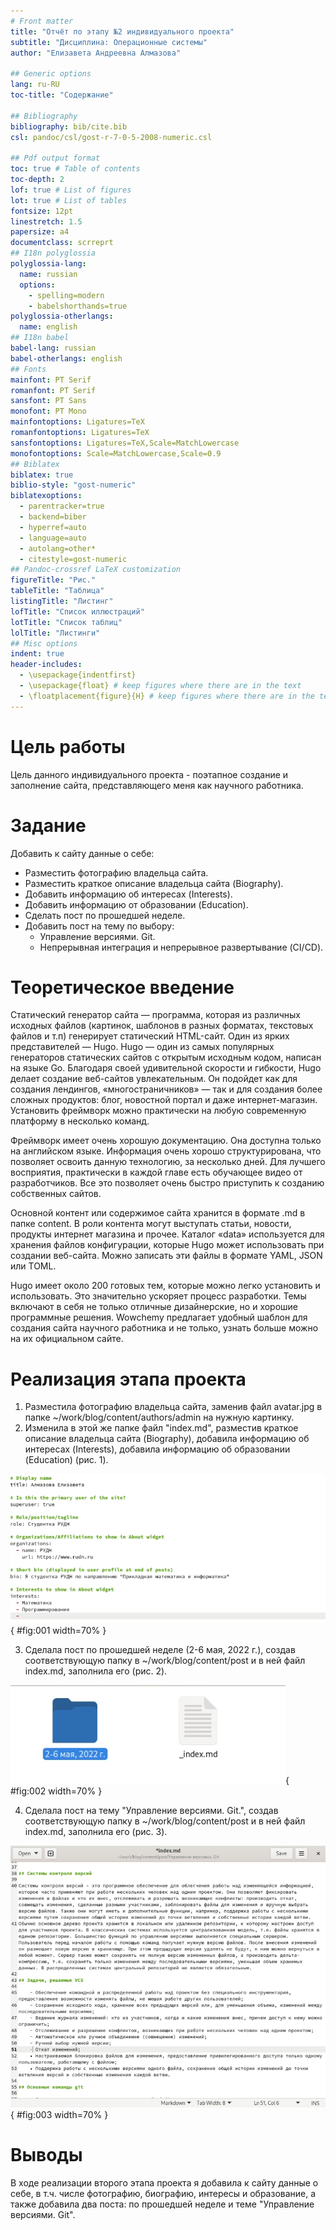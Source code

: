 ```yaml
---
# Front matter
title: "Отчёт по этапу №2 индивидуального проекта"
subtitle: "Дисциплина: Операционные системы"
author: "Елизавета Андреевна Алмазова"

## Generic options
lang: ru-RU
toc-title: "Содержание"

## Bibliography
bibliography: bib/cite.bib
csl: pandoc/csl/gost-r-7-0-5-2008-numeric.csl

## Pdf output format
toc: true # Table of contents
toc-depth: 2
lof: true # List of figures
lot: true # List of tables
fontsize: 12pt
linestretch: 1.5
papersize: a4
documentclass: scrreprt
## I18n polyglossia
polyglossia-lang:
  name: russian
  options:
	- spelling=modern
	- babelshorthands=true
polyglossia-otherlangs:
  name: english
## I18n babel
babel-lang: russian
babel-otherlangs: english
## Fonts
mainfont: PT Serif
romanfont: PT Serif
sansfont: PT Sans
monofont: PT Mono
mainfontoptions: Ligatures=TeX
romanfontoptions: Ligatures=TeX
sansfontoptions: Ligatures=TeX,Scale=MatchLowercase
monofontoptions: Scale=MatchLowercase,Scale=0.9
## Biblatex
biblatex: true
biblio-style: "gost-numeric"
biblatexoptions:
  - parentracker=true
  - backend=biber
  - hyperref=auto
  - language=auto
  - autolang=other*
  - citestyle=gost-numeric
## Pandoc-crossref LaTeX customization
figureTitle: "Рис."
tableTitle: "Таблица"
listingTitle: "Листинг"
lofTitle: "Список иллюстраций"
lotTitle: "Список таблиц"
lolTitle: "Листинги"
## Misc options
indent: true
header-includes:
  - \usepackage{indentfirst}
  - \usepackage{float} # keep figures where there are in the text
  - \floatplacement{figure}{H} # keep figures where there are in the text
---
```


# Цель работы

Цель данного индивидуального проекта - поэтапное создание и заполнение сайта, представляющего меня как научного работника. 

# Задание

Добавить к сайту данные о себе:

- Разместить фотографию владельца сайта.
- Разместить краткое описание владельца сайта (Biography).
- Добавить информацию об интересах (Interests).
- Добавить информацию от образовании (Education).
- Сделать пост по прошедшей неделе.
- Добавить пост на тему по выбору:
	- Управление версиями. Git.
	- Непрерывная интеграция и непрерывное развертывание (CI/CD).

# Теоретическое введение

Статический генератор сайта — программа, которая из различных исходных файлов (картинок, шаблонов в разных форматах, текстовых файлов и т.п) генерирует статический HTML-сайт. Один из ярких представителей — Hugo. Hugo — один из самых популярных генераторов статических сайтов с открытым исходным кодом, написан на языке Go. Благодаря своей удивительной скорости и гибкости, Hugo делает создание веб-сайтов увлекательным. Он подойдет как для создания лендингов, «многостраничников» — так и для создания более сложных продуктов: блог, новостной портал и даже интернет-магазин. Установить фреймворк можно практически на любую современную платформу в несколько команд.

Фреймворк имеет очень хорошую документацию. Она доступна только на английском языке. Информация очень хорошо структурирована, что позволяет освоить данную технологию, за несколько дней. Для лучшего восприятия, практически в каждой главе есть обучающее видео от разработчиков. Все это позволяет очень быстро приступить к созданию собственных сайтов.

Основной контент или содержимое сайта хранится в формате .md в папке content. В роли контента могут выступать статьи, новости, продукты интернет магазина и прочее. Каталог «data» используется для хранения файлов конфигурации, которые Hugo может использовать при создании веб-сайта. Можно записать эти файлы в формате YAML, JSON или TOML.

Hugo имеет около 200 готовых тем, которые можно легко установить и использовать. Это значительно ускоряет процесс разработки. Темы включают в себя не только отличные дизайнерские, но и хорошие программные решения. Wowchemy предлагает удобный шаблон для создания сайта научного работника и не только, узнать больше можно на их официальном сайте.

# Реализация этапа проекта

1. Разместила фотографию владельца сайта, заменив файл avatar.jpg в папке ~/work/blog/content/authors/admin на нужную картинку.
2. Изменила в этой же папке файл "index.md", разместив краткое описание владельца сайта (Biography), добавила информацию об интересах (Interests), добавила информацию об образовании (Education) (рис. 1).

![Рисунок 1 - Заполнение файла с информацией о владельце сайта](image/1.png){ #fig:001 width=70% }

3. Сделала пост по прошедшей неделе (2-6 мая, 2022 г.), создав соответствующую папку в ~/work/blog/content/post и в ней файл index.md, заполнила его (рис. 2).

![Рисунок 2 - Создание папки "2-6 мая, 2022 г."](image/2.png){ #fig:002 width=70% }

4. Сделала пост на тему "Управление версиями. Git.", создав соответствующую папку в ~/work/blog/content/post и в ней файл index.md, заполнила его (рис. 3).

![Рисунок 3 - Редактирование поста об управлении версиями.](image/3.png){ #fig:003 width=70% }

# Выводы

В ходе реализации второго этапа проекта я добавила к сайту данные о себе, в т.ч. числе фотографию, биографию, интересы и образование, а также добавила два поста: по прошедшей неделе и теме "Управление версиями. Git".

